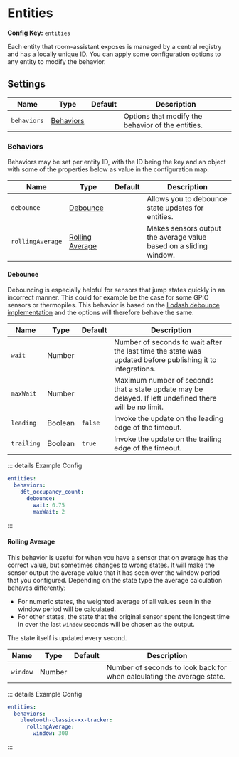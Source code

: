 # Entities

**Config Key:** `entities`

Each entity that room-assistant exposes is managed by a central registry and has a locally unique ID. You can apply some configuration options to any entity to modify the behavior.

## Settings

| Name        | Type                    | Default | Description                                       |
| ----------- | ----------------------- | ------- | ------------------------------------------------- |
| `behaviors` | [Behaviors](#behaviors) |         | Options that modify the behavior of the entities. |

### Behaviors

Behaviors may be set per entity ID, with the ID being the key and an object with some of the properties below as value in the configuration map.

| Name             | Type                                | Default | Description                                                  |
| ---------------- | ----------------------------------- | ------- | ------------------------------------------------------------ |
| `debounce`       | [Debounce](#debounce)               |         | Allows you to debounce state updates for entities.           |
| `rollingAverage` | [Rolling Average](#rolling-average) |         | Makes sensors output the average value based on a sliding window. |

#### Debounce

Debouncing is especially helpful for sensors that jump states quickly in an incorrect manner. This could for example be the case for some GPIO sensors or thermopiles. This behavior is based on the [Lodash debounce implementation](https://lodash.com/docs/#debounce) and the options will therefore behave the same.

| Name       | Type    | Default | Description                                                  |
| ---------- | ------- | ------- | ------------------------------------------------------------ |
| `wait`     | Number  |         | Number of seconds to wait after the last time the state was updated before publishing it to integrations. |
| `maxWait`  | Number  |         | Maximum number of seconds that a state update may be delayed. If left undefined there will be no limit. |
| `leading`  | Boolean | `false` | Invoke the update on the leading edge of the timeout.        |
| `trailing` | Boolean | `true`  | Invoke the update on the trailing edge of the timeout.       |

::: details Example Config

```yaml
entities:
  behaviors:
    d6t_occupancy_count:
      debounce:
        wait: 0.75
        maxWait: 2
```

:::

#### Rolling Average

This behavior is useful for when you have a sensor that on average has the correct value, but sometimes changes to wrong states. It will make the sensor output the average value that it has seen over the window period that you configured. Depending on the state type the average calculation behaves differently:

- For numeric states, the weighted average of all values seen in the window period will be calculated.
- For other states, the state that the original sensor spent the longest time in over the last `window` seconds will be chosen as the output.

The state itself is updated every second.

| Name     | Type   | Default | Description                                                  |
| -------- | ------ | ------- | ------------------------------------------------------------ |
| `window` | Number |         | Number of seconds to look back for when calculating the average state. |

::: details Example Config

```yaml
entities:
  behaviors:
    bluetooth-classic-xx-tracker:
      rollingAverage:
        window: 300
```

:::